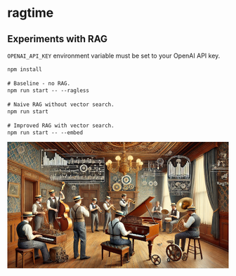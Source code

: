 # ragtime

## Experiments with RAG

`OPENAI_API_KEY` environment variable must be set to your OpenAI API key.

```
npm install

# Baseline - no RAG.
npm run start -- --ragless

# Naive RAG without vector search.
npm run start

# Improved RAG with vector search.
npm run start -- --embed
```

![ragtime](ragtime.png "ragtime")
